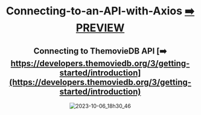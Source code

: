 <div align="center">

# Connecting-to-an-API-with-Axios [:arrow_right: PREVIEW](https://connecting-to-an-api-with-axios.vercel.app/)


## Connecting to ThemovieDB API  [:arrow_right: https://developers.themoviedb.org/3/getting-started/introduction](https://developers.themoviedb.org/3/getting-started/introduction) 

![2023-10-06_18h30_46](https://github.com/Erik161/Connecting-to-an-API-with-Axios/assets/26189854/395f4d58-d4c3-4d4b-8e61-6810057680bd)


</div>














